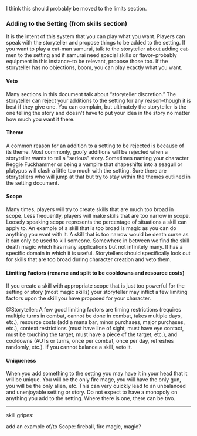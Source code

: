 
I think this should probably be moved to the limits section.
### Adding to the Setting (from skills section)

It is the intent of this system that you can play what you want. Players can speak with the storyteller and propose things to be added to the setting. If you want to play a cat-man samurai, talk to the storyteller about adding cat-men to the setting and if samurai need special skills or flavor–probably equipment in this instance–to be relevant, propose those too. If the storyteller has no objections, boom, you can play exactly what you want.

#### Veto

Many sections in this document talk about “storyteller discretion.” The storyteller can reject your additions to the setting for any reason–though it is best if they give one. You can complain, but ultimately the storyteller is the one telling the story and doesn't have to put your idea in the story no matter how much you want it there.

#### Theme

A common reason for an addition to a setting to be rejected is because of its theme. Most commonly, goofy additions will be rejected when a storyteller wants to tell a “serious” story. Sometimes naming your character Reggie Fuckhammer or being a vampire that shapeshifts into a seagull or platypus will clash a little too much with the setting. Sure there are storytellers who will jump at that but try to stay within the themes outlined in the setting document.

#### Scope

Many times, players will try to create skills that are much too broad in scope. Less frequently, players will make skills that are too narrow in scope. Loosely speaking scope represents the percentage of situations a skill can apply to. An example of a skill that is too broad is magic as you can do anything you want with it. A skill that is too narrow would be death curse as it can only be used to kill someone. Somewhere in between we find the skill death magic which has many applications but not infinitely many. It has a specific domain in which it is useful. Storytellers should specifically look out for skills that are too broad during character creation and veto them.

#### Limiting Factors (rename and split to be cooldowns and resource costs)

If you create a skill with appropriate scope that is just too powerful for the setting or story (most magic skills) your storyteller may inflict a few limiting factors upon the skill you have proposed for your character.

@Storyteller: A few good limiting factors are timing restrictions (requires multiple turns in combat, cannot be done in combat, takes multiple days, etc.), resource costs (add a mana bar, minor purchases, major purchases, etc.), context restrictions (must have line of sight, must have eye contact, must be touching the target, must have a piece of the target, etc.), and cooldowns (AUTs or turns, once per combat, once per day, refreshes randomly, etc.). If you cannot balance a skill, veto it.

#### Uniqueness

When you add something to the setting you may have it in your head that it will be unique. You will be the only fire mage, you will have the only gun, you will be the only alien, etc. This can very quickly lead to an unbalanced and unenjoyable setting or story. Do not expect to have a monopoly on anything you add to the setting. Where there is one, there can be two.

---

skill gripes:

add an example of/to Scope: fireball, fire magic, magic?